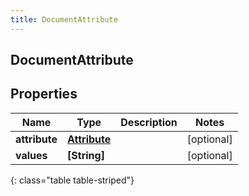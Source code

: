 ```yaml
---
title: DocumentAttribute
---
```

## DocumentAttribute

## Properties

|Name | Type | Description | Notes|
|------------ | ------------- | ------------- | -------------|
| **attribute** | [**Attribute**](Attribute.html) |  | [optional] |
| **values** | **[String]** |  | [optional] |
{: class="table table-striped"}


